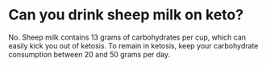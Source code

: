 # Can you drink sheep milk on keto?

No. Sheep milk contains 13 grams of carbohydrates per cup, which can easily kick you out of ketosis. To remain in ketosis, keep your carbohydrate consumption between 20 and 50 grams per day.